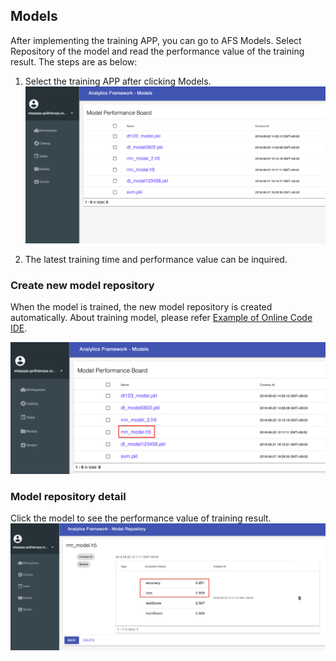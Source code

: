 ## Models
After implementing the training APP, you can go to AFS Models. Select Repository of the model and read the performance value of the training result. The steps are as below:

1. Select the training APP after clicking Models.
![](../_static/images/portal/models/model_00.png)

2. The latest training time and performance value can be inquired.

### Create new model repository
When the model is trained, the new model repository is created automatically.
About training model, please refer [Example of Online Code IDE](https://afs-docs.readthedocs.io/en/latest/portal/workspace.html#example-of-online-code-ide).

![](../_static/images/portal/models/model_01.png)

### Model repository detail
Click the model to see the performance value of training result.
![](../_static/images/portal/models/model_02.png)
